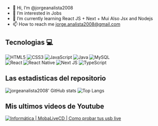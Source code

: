 - 👋 Hi, I’m @jorgeanalista2008
- 👀 I’m interested in Jobs
- 🌱 I’m currently learning React JS + Next + Mui 
      Also Jsx and Nodejs
- 📫 How to reach me jorge.analista2008@gmail.com


## Tecnologias 💻
![HTML5](https://img.shields.io/badge/html5-%23E34F26.svg?style=for-the-badge&logo=html5&logoColor=white)
![CSS3](https://img.shields.io/badge/css3-%231572B6.svg?style=for-the-badge&logo=css3&logoColor=white)
![JavaScript](https://img.shields.io/badge/javascript-%23323330.svg?style=for-the-badge&logo=javascript&logoColor=%23F7DF1E)
![Java](https://img.shields.io/badge/java-%23ED8B00.svg?style=for-the-badge&logo=openjdk&logoColor=white)
![MySQL](https://img.shields.io/badge/mysql-%2300f.svg?style=for-the-badge&logo=mysql&logoColor=white)
<br/>
![React](https://img.shields.io/badge/react-%2320232a.svg?style=for-the-badge&logo=react&logoColor=%2361DAFB)
![React Native](https://img.shields.io/badge/react_native-%2320232a.svg?style=for-the-badge&logo=react&logoColor=%2361DAFB)
![Next JS](https://img.shields.io/badge/Next-black?style=for-the-badge&logo=next.js&logoColor=white)
![TypeScript](https://img.shields.io/badge/typescript-%23007ACC.svg?style=for-the-badge&logo=typescript&logoColor=white)


## Las estadisticas del repositorio
![jorgeanalista2008' GitHub stats](https://github-readme-stats.vercel.app/api?username=jorgeanalista2008&show_icons=true&theme=dark) ![Top Langs](https://github-readme-stats.vercel.app/api/top-langs/?username=jorgeanalista2008&layout=compact&theme=dark)

## Mis ultimos videos de Youtube
<!-- BEGIN YOUTUBE-CARDS -->
[![Informática | MobaLiveCD | Como probar tus usb live](https://youtu.be/HT8gmzVxB4M?si=YHUA_Syu7LCyEYGR "Informática | MobaLiveCD | Como probar tus usb live")](https://youtu.be/HT8gmzVxB4M?si=YHUA_Syu7LCyEYGR)
<!---
jorgeanalista2008/jorgeanalista2008 is a ✨ special ✨ repository because its `README.md` (this file) appears on your GitHub profile.
You can click the Preview link to take a look at your changes.
--->
